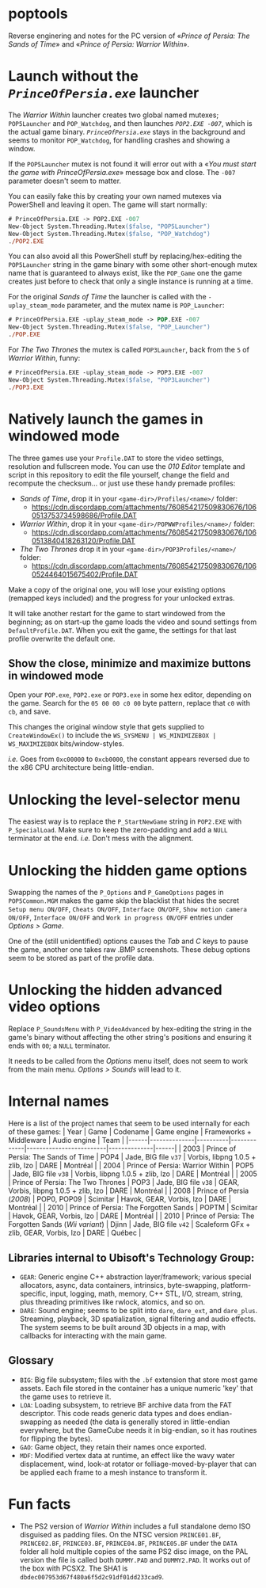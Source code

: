 # poptools
Reverse enginering and notes for the PC version of «_Prince of Persia: The Sands of Time_» and «_Prince of Persia: Warrior Within_».

# Launch without the _`PrinceOfPersia.exe`_ launcher

The _Warrior Within_ launcher creates two global named mutexes; `POP5Launcher` and `POP_Watchdog`, and then launches _`POP2.EXE -007`_, which is the actual game binary. _`PrinceOfPersia.exe`_ stays in the background and seems to monitor `POP_Watchdog`, for handling crashes and showing a window.

If the `POP5Launcher` mutex is not found it will error out with a «_You must start the game with PrinceOfPersia.exe_» message box and close. The `-007` parameter doesn't seem to matter.

You can easily fake this by creating your own named mutexes via PowerShell and leaving it open. The game will start normally:
```ps
# PrinceOfPersia.EXE -> POP2.EXE -007
New-Object System.Threading.Mutex($false, "POP5Launcher")
New-Object System.Threading.Mutex($false, "POP_Watchdog")
./POP2.EXE
```

You can also avoid all this PowerShell stuff by replacing/hex-editing the `POP5Launcher` string in the game binary with some other short-enough mutex name that is guaranteed to always exist, like the `POP_Game` one the game creates just before to check that only a single instance is running at a time.


For the original _Sands of Time_ the launcher is called with the `-uplay_steam_mode` parameter, and the mutex name is `POP_Launcher`:
```ps
# PrinceOfPersia.EXE -uplay_steam_mode -> POP.EXE -007
New-Object System.Threading.Mutex($false, "POP_Launcher")
./POP.EXE
```

For _The Two Thrones_ the mutex is called `POP3Launcher`, back from the `5` of _Warrior Within_, funny:
```ps
# PrinceOfPersia.EXE -uplay_steam_mode -> POP3.EXE -007
New-Object System.Threading.Mutex($false, "POP3Launcher")
./POP3.EXE
```

# Natively launch the games in windowed mode

The three games use your `Profile.DAT` to store the video settings, resolution and fullscreen mode. You can use the *010 Editor* template and script in this repository to edit the file yourself, change the field and recompute the checksum... or just use these handy premade profiles:

* *Sands of Time*, drop it in your `<game-dir>/Profiles/<name>/` folder:
  *  https://cdn.discordapp.com/attachments/760854217509830676/1060513753734598686/Profile.DAT
* *Warrior Within*, drop it in your `<game-dir>/POPWWProfiles/<name>/` folder:
  * https://cdn.discordapp.com/attachments/760854217509830676/1060513840418263120/Profile.DAT
* *The Two Thrones* drop it in your `<game-dir>/POP3Profiles/<name>/` folder:
  * https://cdn.discordapp.com/attachments/760854217509830676/1060524464015675402/Profile.DAT

Make a copy of the original one, you will lose your existing options (remapped keys included) and the progress for your unlocked extras.

It will take another restart for the game to start windowed from the beginning; as on start-up the game loads the video and sound settings from `DefaultProfile.DAT`. When you exit the game, the settings for that last profile overwrite the default one.

## Show the close, minimize and maximize buttons in windowed mode

Open your `POP.exe`, `POP2.exe` or `POP3.exe` in some hex editor, depending on the game. Search for the `05 00 00 c0 00` byte pattern, replace that `c0` with `cb`, and save.

This changes the original window style that gets supplied to `CreateWindowEx()` to include the `WS_SYSMENU | WS_MINIMIZEBOX | WS_MAXIMIZEBOX` bits/window-styles.

*i.e.* Goes from `0xc00000` to `0xcb0000`, the constant appears reversed due to the x86 CPU architecture being little-endian.

# Unlocking the level-selector menu
The easiest way is to replace the `P_StartNewGame` string in `POP2.EXE` with `P_SpecialLoad`. Make sure to keep the zero-padding and add a `NULL` terminator at the end. _i.e._ Don't mess with the alignment.

# Unlocking the hidden game options
Swapping the names of the `P_Options` and `P_GameOptions` pages in `POP5Common.MGM` makes the game skip the blacklist that hides the secret `Setup menu ON/OFF`, `Cheats ON/OFF`, `Interface ON/OFF`, `Show motion camera ON/OFF`, `Interface ON/OFF` and `Work in progress ON/OFF` entries under _Options > Game_.

One of the (still unidentified) options causes the _Tab_ and _C_ keys to pause the game, another one takes raw .BMP screenshots. These debug options seem to be stored as part of the profile data.

# Unlocking the hidden advanced video options
Replace `P_SoundsMenu` with `P_VideoAdvanced` by hex-editing the string in the game's binary without affecting the other string's positions and ensuring it ends with `00`; a `NULL` terminator.

It needs to be called from the _Options_ menu itself, does not seem to work from the main menu. _Options > Sounds_ will lead to it.


# Internal names
Here is a list of the project names that seem to be used internally for each of these games:
| Year | Game         | Codename | Game engine | Frameworks + Middleware | Audio engine | Team |
|------|--------------|----------|-------------|-------------------------|--------------|------|
| 2003 | Prince of Persia: The Sands of Time                   | POP4        | Jade, BIG file `v37` | Vorbis, libpng 1.0.5 + zlib, lzo                      | DARE | Montréal |
| 2004 | Prince of Persia: Warrior Within                      | POP5        | Jade, BIG file `v38` | Vorbis, libpng 1.0.5 + zlib, lzo                      | DARE | Montréal |
| 2005 | Prince of Persia: The Two Thrones                     | POP3        | Jade, BIG file `v38` | GEAR, Vorbis, libpng 1.0.5 + zlib, lzo                | DARE | Montréal |
| 2008 | Prince of Persia (*2008*)                             | POP0, POP09 | Scimitar             | Havok, GEAR, Vorbis, lzo               | DARE | Montréal |
| 2010 | Prince of Persia: The Forgotten Sands                 | POPTM       | Scimitar             | Havok, GEAR, Vorbis, lzo               | DARE | Montréal |
| 2010 | Prince of Persia: The Forgotten Sands (*Wii variant*) | Djinn       | Jade, BIG file `v42` | Scaleform GFx + zlib, GEAR, Vorbis, lzo | DARE |   Québec |

## Libraries internal to Ubisoft's Technology Group:
 * `GEAR`: Generic engine C++ abstraction layer/framework; various special allocators, async, data containers, intrinsics, byte-swapping, platform-specific, input, logging, math, memory, C++ STL, I/O, stream, string, plus threading primitives like rwlock, atomics, and so on.
 * `DARE`: Sound engine; seems to be split into `dare`, `dare_ext`, and `dare_plus`. Streaming, playback, 3D spatialization, signal filtering and audio effects. The system seems to be built around 3D objects in a map, with callbacks for interacting with the main game.

## Glossary
* `BIG`: Big file subsystem; files with the `.bf` extension that store most game assets. Each file stored in the container has a unique numeric 'key' that the game uses to retrieve it.
* `LOA`: Loading subsystem, to retrieve BF archive data from the FAT descriptor. This code reads generic data types and does endian-swapping as needed (the data is generally stored in little-endian everywhere, but the GameCube needs it in big-endian, so it has routines for flipping the bytes).
* `GAO`: Game object, they retain their names once exported.
* `MDF`: Modified vertex data at runtime, an effect like the wavy water displacement, wind, look-at rotator or folliage-moved-by-player that can be applied each frame to a mesh instance to transform it.
# Fun facts

* The PS2 version of *Warrior Within* includes a full standalone demo ISO disguised as padding files. On the NTSC version `PRINCE01.BF`, `PRINCE02.BF`, `PRINCE03.BF`, `PRINCE04.BF`, `PRINCE05.BF` under the `DATA` folder all hold multiple copies of the same PS2 disc image, on the PAL version the file is called both `DUMMY.PAD` and `DUMMY2.PAD`. It works out of the box with PCSX2. The SHA1 is `dbdec007953d67f480a6f5d2c91df01dd233cad9`.

